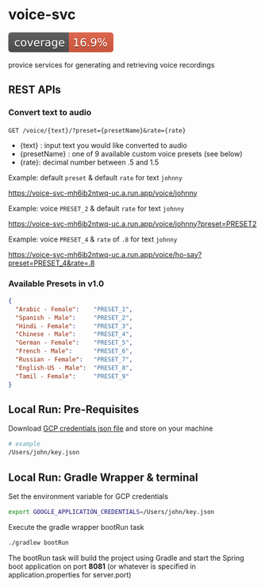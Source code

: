 # voice-svc

![Coverage](.github/badges/jacoco.svg)

provice services for generating and retrieving voice recordings

## REST APIs

### Convert text to audio

`GET /voice/{text}/?preset={presetName}&rate={rate}`

- {text} : input text you would like converted to audio
- {presetName} : one of 9 available custom voice presets (see below)
- {rate}: decimal number between .5 and 1.5

Example: default `preset` & default `rate` for text `johnny`

https://voice-svc-mh6ib2ntwq-uc.a.run.app/voice/johnny

Example: voice `PRESET_2` & default `rate` for text `johnny`

https://voice-svc-mh6ib2ntwq-uc.a.run.app/voice/johnny?preset=PRESET2

Example: voice `PRESET_4` &  `rate` of `.8` for text `johnny`

https://voice-svc-mh6ib2ntwq-uc.a.run.app/voice/ho-say?preset=PRESET_4&rate=.8

### Available Presets in v1.0
```json
{
  "Arabic - Female":    "PRESET_1",
  "Spanish - Male":     "PRESET_2",
  "Hindi - Female":     "PRESET_3",
  "Chinese - Male":     "PRESET_4",
  "German - Female":    "PRESET_5",
  "French - Male":      "PRESET_6",
  "Russian - Female":   "PRESET_7",
  "English-US - Male":  "PRESET_8",
  "Tamil - Female":     "PRESET_9"
}
```

## Local Run: Pre-Requisites

Download [GCP credentials json file](https://github.com/team-IPG/foundation/blob/main/key.json) and store on your machine

```bash
# example
/Users/john/key.json
```
## Local Run: Gradle Wrapper & terminal

Set the environment variable for GCP credentials
```bash
export GOOGLE_APPLICATION_CREDENTIALS=/Users/john/key.json
```

Execute the gradle wrapper bootRun task
```bash
./gradlew bootRun
```

The bootRun task will build the project using Gradle and start the Spring boot application on port **8081** (or whatever is specified in application.properties for server.port)
